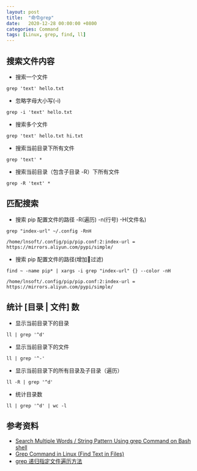 ```yaml
---
layout: post
title:  "命令grep"
date:   2020-12-28 00:00:00 +0800
categories: Command
tags: [Linux, grep, find, ll]
---
```


## 搜索文件内容
* 搜索一个文件
```shell
grep 'text' hello.txt
```

* 忽略字母大小写(-i)
```shell
grep -i 'text' hello.txt
```

* 搜索多个文件
```shell
grep 'text' hello.txt hi.txt
```

* 搜索当前目录下所有文件
```shell
grep 'text' *
```

* 搜索当前目录（包含子目录 -R）下所有文件
```shell
grep -R 'text' *
```

## 匹配搜索
* 搜索 pip 配置文件的路径 -R(遍历) -n(行号) -H(文件名)
```shell
grep "index-url" ~/.config -RnH
```
```
/home/lnsoft/.config/pip/pip.conf:2:index-url = https://mirrors.aliyun.com/pypi/simple/
```

* 搜索 pip 配置文件的路径(增加过滤)
```shell
find ~ -name pip* | xargs -i grep "index-url" {} --color -nH
```
```
/home/lnsoft/.config/pip/pip.conf:2:index-url = https://mirrors.aliyun.com/pypi/simple/
```

## 统计 [目录 | 文件] 数
* 显示当前目录下的目录
```shell
ll | grep '^d'
```

* 显示当前目录下的文件
```shell
ll | grep '^-'
```

* 显示当前目录下的所有目录及子目录（遍历）
```shell
ll -R | grep '^d'
```

* 统计目录数
```shell
ll | grep '^d' | wc -l
```

## 参考资料
* [Search Multiple Words / String Pattern Using grep Command on Bash shell](https://www.cyberciti.biz/faq/searching-multiple-words-string-using-grep/)
* [Grep Command in Linux (Find Text in Files)](https://linuxize.com/post/how-to-use-grep-command-to-search-files-in-linux/)
* [grep 递归指定文件遍历方法](https://blog.csdn.net/dengxu11/article/details/6947078)
